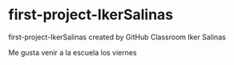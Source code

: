# first-project-IkerSalinas
first-project-IkerSalinas created by GitHub Classroom
Iker Salinas

Me gusta venir a la escuela los viernes